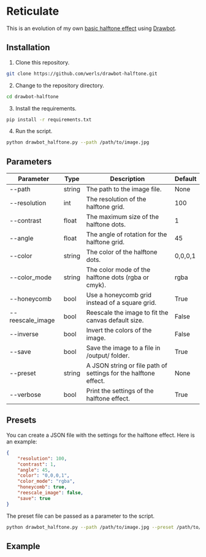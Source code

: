 # Reticulate

This is an evolution of my own [basic halftone effect](https://github.com/werls/basic-drawbot-halftone) using [Drawbot](https://www.drawbot.com/).

## Installation

1. Clone this repository.

```bash
git clone https://github.com/werls/drawbot-halftone.git
```

2. Change to the repository directory.

```bash
cd drawbot-halftone
```

3. Install the requirements.

```bash
pip install -r requirements.txt
```

4. Run the script.

```bash
python drawbot_halftone.py --path /path/to/image.jpg
```

## Parameters

| Parameter       | Type    | Description                                      | Default |
|-----------------|---------|--------------------------------------------------|---------|
| --path          | string  | The path to the image file.                      | None    |
| --resolution    | int     | The resolution of the halftone grid.             | 100     |
| --contrast      | float   | The maximum size of the halftone dots.           | 1       |
| --angle         | float   | The angle of rotation for the halftone grid.     | 45      |
| --color         | string  | The color of the halftone dots.                  | 0,0,0,1 |
| --color_mode    | string  | The color mode of the halftone dots (rgba or cmyk). | rgba |
| --honeycomb     | bool    | Use a honeycomb grid instead of a square grid.   | True    |
| --reescale_image| bool    | Reescale the image to fit the canvas default size. | False |
| --inverse       | bool    | Invert the colors of the image.                  | False   |
| --save          | bool    | Save the image to a file in /output/ folder.     | True    |
| --preset        | string  | A JSON string or file path of settings for the halftone effect. | None |
| --verbose       | bool    | Print the settings of the halftone effect.       | True    |

## Presets

You can create a JSON file with the settings for the halftone effect. Here is an example:

```json
{
    "resolution": 100,
    "contrast": 1,
    "angle": 45,
    "color": "0,0,0,1",
    "color_mode": "rgba",
    "honeycomb": true,
    "reescale_image": false,
    "save": true
}
```

The preset file can be passed as a parameter to the script.

```bash
python drawbot_halftone.py --path /path/to/image.jpg --preset /path/to/preset.json
```


## Example

